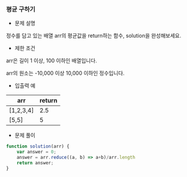### 평균 구하기

- 문제 설명

정수를 담고 있는 배열 arr의 평균값을 return하는 함수, solution을 완성해보세요.



- 제한 조건

arr은 길이 1 이상, 100 이하인 배열입니다.

arr의 원소는 -10,000 이상 10,000 이하인 정수입니다.



- 입출력 예

| arr       | return |
| --------- | ------ |
| [1,2,3,4] | 2.5    |
| [5,5]     | 5      |



- 문제 풀이

```javascript
function solution(arr) {
    var answer = 0;
    answer = arr.reduce((a, b) => a+b)/arr.length
    return answer;
}
```

